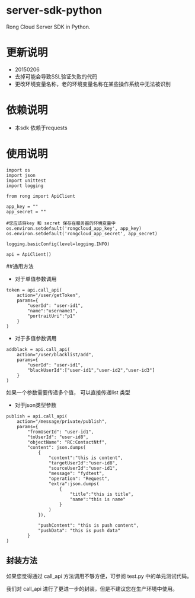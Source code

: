 server-sdk-python
=================

Rong Cloud Server SDK in Python.

# 更新说明

* 20150206
* 去掉可能会导致SSL验证失败的代码
* 更改环境变量名称，老的环境变量名称在某些操作系统中无法被识别


# 依赖说明
* 本sdk 依赖于requests

# 使用说明

```
import os
import json
import unittest
import logging

from rong import ApiClient

app_key = ""
app_secret = ""

#您应该将key 和 secret 保存在服务器的环境变量中    
os.environ.setdefault('rongcloud_app_key', app_key)
os.environ.setdefault('rongcloud_app_secret', app_secret)
    
logging.basicConfig(level=logging.INFO)
    
api = ApiClient()
```

##通用方法

* 对于单值参数调用

```
token = api.call_api(
	action="/user/getToken",
    params={
    	"userId": "user-id1",
    	"name":"username1",
   		"portraitUri":"p1"
   	}
)
```

* 对于多值参数调用

```
addblack = api.call_api(
    action="/user/blacklist/add",
    params={
        "userId": "user-id1",
        "blackUserId":["user-id1","user-id2","user-id3"]
    }
)
```
如果一个参数需要传递多个值， 可以直接传递list 类型


* 对于json类型参数

```
publish = api.call_api(
    action="/message/private/publish",
    params={
        "fromUserId": "user-id1",
        "toUserId": "user-id8",
        "objectName": "RC:ContactNtf",
        "content": json.dumps(
            {
                "content":"this is content",
                "targetUserId":"user-id8",
                "sourceUserId":"user-id1",
                "message": "fydtest",
                "operation": "Request",
                "extra":json.dumps(
                    {
                        "title":"this is title",
                        "name":"this is name"
                    }
                )
            }),

            "pushContent": "this is push content",
            "pushData": "this is push data"
        }
)
```

## 封装方法

如果您觉得通过 call_api 方法调用不够方便，可参阅 test.py 中的单元测试代码。

我们对 call_api 进行了更进一步的封装，但是不建议您在生产环境中使用。